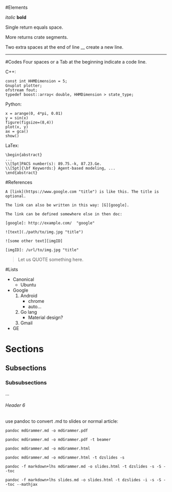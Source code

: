 #Elements

*italic*   **bold**

Single return
equals space.

More returns crate segments.

Two extra spaces at the end of line __
create a new line.

---

#Codes
Four spaces or a Tab at the beginning indicate a code line.

C++:

	const int HHMDimension = 5;
	Gnuplot plotter;
	ofstream fout;
	typedef boost::array< double, HHMDimension > state_type;

Python:

	x = arange(0, 4*pi, 0.01)
	y = sin(x)
	figure(figsize=(8,4))
	plot(x, y)
	ax = gca()
	show()

LaTex:

	\begin{abstract}
	...
	\\[5pt]PACS number(s): 89.75.-k, 87.23.Ge.
	\\[5pt]{\bf Keywords:} Agent-based modeling, ...
	\end{abstract}

#References

	A [link](https://www.google.com "title") is like this. The title is optional.

	The link can also be written in this way: [G][google].

	The link can be defined somewhere else in then doc:

	[google]: http://example.com/  "google"

	![text](./path/to/img.jpg "title")

	![some other text][imgID]

	[imgID]: /url/to/img.jpg "title"

> Let us QUOTE something here.

#Lists

-   Canonical
    - Ubuntu
-   Google
    1.  Android
        - chrome
        - auto...
    1.  Go lang
        - Material design?
    1. Gmail
-   GE

# Sections

## Subsections

### Subsubsections

...

###### Header 6

use pandoc to convert .md to slides or normal article:

    pandoc mdGrammer.md -o mdGrammer.pdf

    pandoc mdGrammer.md -o mdGrammer.pdf -t beamer

    pandoc mdGrammer.md -o mdGrammer.html

    pandoc mdGrammer.md -o mdGrammer.html -t dzslides -s

    pandoc -f markdown+lhs mdGrammer.md -o slides.html -t dzslides -s -S --toc 
    
    pandoc -f markdown+lhs slides.md -o slides.html -t dzslides -i -s -S --toc --mathjax

